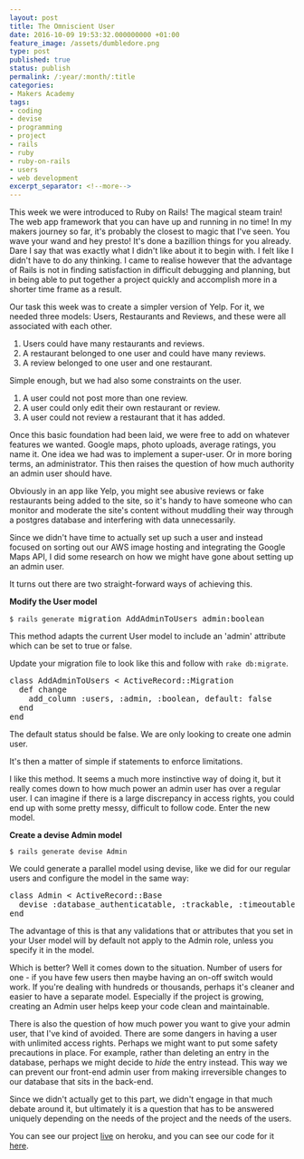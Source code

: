```yaml
---
layout: post
title: The Omniscient User
date: 2016-10-09 19:53:32.000000000 +01:00
feature_image: /assets/dumbledore.png
type: post
published: true
status: publish
permalink: /:year/:month/:title
categories:
- Makers Academy
tags:
- coding
- devise
- programming
- project
- rails
- ruby
- ruby-on-rails
- users
- web development
excerpt_separator: <!--more-->
---
```

<p>This week we were introduced to Ruby on Rails! The magical steam train! The web app framework that you can have up and running in no time! In my makers journey so far, it's probably the closest to magic that I've seen. You wave your wand and hey presto! It's done a bazillion things for you already. Dare I say that was exactly what I didn't like about it to begin with. I felt like I didn't have to do any thinking. I came to realise however that the advantage of Rails is not in finding satisfaction in difficult debugging and planning, but in being able to put together a project quickly and accomplish more in a shorter time frame as a result.</p>
<p><!--more--></p>
<p>Our task this week was to create a simpler version of Yelp. For it, we needed three models: Users, Restaurants and Reviews, and these were all associated with each other.</p>
<ol class="default">
<li>Users could have many restaurants and reviews.</li>
<li>A restaurant belonged to one user and could have many reviews.</li>
<li>A review belonged to one user and one restaurant.</li>
</ol>
<p>Simple enough, but we had also some constraints on the user.</p>
<ol class="default">
<li>A user could not post more than one review.</li>
<li>A user could only edit their own restaurant or review.</li>
<li>A user could not review a restaurant that it has added.</li>
</ol>
<p>Once this basic foundation had been laid, we were free to add on whatever features we wanted. Google maps, photo uploads, average ratings, you name it. One idea we had was to implement a super-user. Or in more boring terms, an administrator. This then raises the question of how much authority an admin user should have.</p>
<p>Obviously in an app like Yelp, you might see abusive reviews or fake restaurants being added to the site, so it's handy to have someone who can monitor and moderate the site's content without muddling their way through a postgres database and interfering with data unnecessarily.</p>
<p>Since we didn't have time to actually set up such a user and instead focused on sorting out our AWS image hosting and integrating the Google Maps API, I did some research on how we might have gone about setting up an admin user.</p>
<p>It turns out there are two straight-forward ways of achieving this.</p>
<p><strong>Modify the User model</strong></p>
<pre><code>$ rails generate </code>migration AddAdminToUsers admin:boolean</pre>
<p>This method adapts the current User model to include an 'admin' attribute which can be set to true or false.</p>
<p>Update your migration file to look like this and follow with <code>rake db:migrate</code>.</p>
<pre><span class="pl-k">class</span> <span class="pl-en">AddAdminToUsers<span class="pl-e"> &lt; ActiveRecord::Migration</span></span>
  <span class="pl-k">def</span> <span class="pl-en">change</span>
    add_column <span class="pl-c1">:users</span>, <span class="pl-c1">:admin</span>, <span class="pl-c1">:boolean</span>, <span class="pl-c1">default:</span> <span class="pl-c1">false</span>
  <span class="pl-k">end</span>
<span class="pl-k">end</span></pre>
<p>The default status should be false. We are only looking to create one admin user.</p>
<p>It's then a matter of simple if statements to enforce limitations.</p>
<p>I like this method. It seems a much more instinctive way of doing it, but it really comes down to how much power an admin user has over a regular user. I can imagine if there is a large discrepancy in access rights, you could end up with some pretty messy, difficult to follow code. Enter the new model.</p>
<p><strong>Create a devise Admin model</strong></p>
<pre><code>$ rails generate devise Admin</code></pre>
<p>We could generate a parallel model using devise, like we did for our regular users and configure the model in the same way:</p>
<pre><span class="pl-k">class</span> <span class="pl-en">Admin<span class="pl-e"> &lt; ActiveRecord::Base</span></span>
  devise <span class="pl-c1">:database_authenticatable</span>, <span class="pl-c1">:trackable</span>, <span class="pl-c1">:timeoutable</span>, <span class="pl-c1">:lockable</span> 
<span class="pl-k">end</span></pre>
<p>The advantage of this is that any validations that or attributes that you set in your User model will by default not apply to the Admin role, unless you specify it in the model.</p>
<p>Which is better? Well it comes down to the situation. Number of users for one - if you have few users then maybe having an on-off switch would work. If you're dealing with hundreds or thousands, perhaps it's cleaner and easier to have a separate model. Especially if the project is growing, creating an Admin user helps keep your code clean and maintainable.</p>
<p>There is also the question of how much power you want to give your admin user, that I've kind of avoided. There are some dangers in having a user with unlimited access rights. Perhaps we might want to put some safety precautions in place. For example, rather than deleting an entry in the database, perhaps we might decide to <em>hide</em> the entry instead. This way we can prevent our front-end admin user from making irreversible changes to our database that sits in the back-end.</p>
<p>Since we didn't actually get to this part, we didn't engage in that much debate around it, but ultimately it is a question that has to be answered uniquely depending on the needs of the project and the needs of the users.</p>
<p>You can see our project <a href="http://holla-yelp-clone.herokuapp.com/" target="_blank">live</a> on heroku, and you can see our code for it <a href="https://github.com/lsewilson/holla" target="_blank">here</a>.</p>

